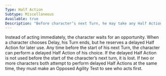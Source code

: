 ```yaml
---
Type: Half Action
Subtype: Miscellaneous
Available: true
Description: "Before character’s next Turn, he may take any Half Action."
---
```

Instead of acting immediately, the character waits for an opportunity. When a character chooses Delay, his Turn ends, but he reserves a delayed Half Action for later use. Any time before the start of his next Turn, the character can perform a delayed Half Action of his choice. If the delayed Half Action is not used before the start of the character’s next turn, it is lost. If two or more characters both attempt to perform delayed Half Actions at the same time, they must make an Opposed Agility Test to see who acts first.